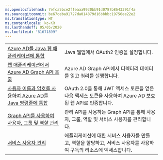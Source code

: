 ```yaml
---
ms.openlocfilehash: 7efca5bce2ffeaaa9930bb91d0787b8643391f4a
ms.sourcegitcommit: be67ceba91727da014879d16bbbbc19756ee22e2
ms.translationtype: HT
ms.contentlocale: ko-KR
ms.lasthandoff: 05/05/2020
ms.locfileid: "81671899"
---
```

|  |  |
|---------|---------|
| [Azure AD를 Java 웹 애플리케이션에 통합][1] | Java 웹앱에서 OAuth2 인증을 설정합니다.
| [웹 애플리케이션에서 Azure AD Graph API 호출][2] | Azure AD Graph API에서 디렉터리 데이터를 읽고 쿼리를 실행합니다. |
| [사용자 이름과 암호를 사용하여 Azure AD를 Java 명령줄에 통합][3] | OAuth 2.0을 통해 JWT 액세스 토큰을 얻은 다음 액세스 토큰을 사용하여 Azure AD 보호된 웹 API로 인증합니다. |
| [Graph API를 사용하여 사용자, 그룹 및 역할 관리][4] | 관리 API를 사용하는 Graph API를 통해 사용자, 그룹, 역할 및 서비스 사용자를 관리합니다. 
| [서비스 사용자 관리][5] | 애플리케이션에 대한 서비스 사용자를 만들고, 역할을 할당하고, 서비스 사용자를 사용하여 구독의 리소스에 액세스합니다. | 

[1]: https://azure.microsoft.com/resources/samples/active-directory-java-webapp-openidconnect/
[2]: https://github.com/Azure-Samples/active-directory-java-graphapi-web/
[3]: https://azure.microsoft.com/resources/samples/active-directory-java-native-headless/
[4]: https://github.com/Azure-Samples/aad-java-manage-users-groups-and-roles/
[5]: https://github.com/Azure-Samples/aad-java-manage-service-principals/